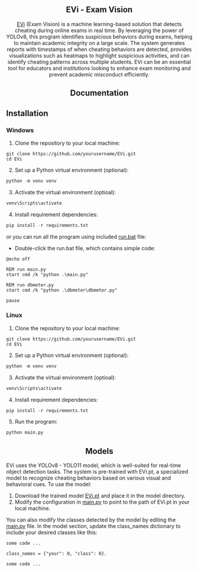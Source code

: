 ## <div align="center">EVi - Exam Vision</div>
<div align="center">
<a href="https://github.com/the3rdchild/evi/">EVi</a> (Exam Vision) is a machine learning-based solution that detects cheating during online exams in real time. By leveraging the power of YOLOv8, this program identifies suspicious behaviors during exams, helping to maintain academic integrity on a large scale.
The system generates reports with timestamps of when cheating behaviors are detected, provides visualizations such as heatmaps to highlight suspicious activities, and can identify cheating patterns across multiple students. EVi can be an essential tool for educators and institutions looking to enhance exam monitoring and prevent academic misconduct efficiently.
</div>

## <div align="center">Documentation</div>
## Installation
### Windows
1. Clone the repository to your local machine:
```git
git clone https://github.com/yourusername/EVi.git
cd EVi
```
2. Set up a Python virtual environment (optional):
```python
python -m venv venv
```

3. Activate the virtual environment (optioal):
```python
venv\Scripts\activate
```

4. Install requirement dependencies:
```python
pip install -r requirements.txt
``` 

or you can run all the program using
included [run.bat](https://github.com/the3rdchild/EVi/blob/main/run.bat) file:
- Double-click the run.bat file, which contains simple code:
```batch
@echo off

REM run main.py 
start cmd /k "python .\main.py"

REM run dbmeter.py
start cmd /k "python .\dbmeter\dbmeter.py"

pause
```

### Linux
1. Clone the repository to your local machine:
```git
git clone https://github.com/yourusername/EVi.git
cd EVi
```
2. Set up a Python virtual environment (optional):
```python
python -m venv venv
```

3. Activate the virtual environment (optioal):
```python
venv\Scripts\activate
```
4. Install requirement dependencies:
```python
pip install -r requirements.txt
```

5. Run the program:
```python
python main.py
```

## <div align="center">Models</div>
EVi uses the YOLOv8 - YOLO11 model, which is well-suited for real-time object detection tasks. The system is pre-trained with EVi.pt, a specialized model to recognize cheating behaviors based on various visual and behavioral cues.
To use the model:

1. Download the trained model [EVi.pt](https://github.com/the3rdchild/EVi/tree/main/model) and place it in the model directory.
2. Modify the configuration in [main.py](https://github.com/the3rdchild/EVi/blob/main/main.py) to point to the path of EVi.pt in your local machine.

You can also modify the classes detected by the model by editing the [main.py](https://github.com/the3rdchild/EVi/blob/main/main.py) file. In the model section, update the class_names dictionary to include your desired classes like this: 
```
some code ...

class_names = {"your": 0, "class": 0}.

some code ...
```

